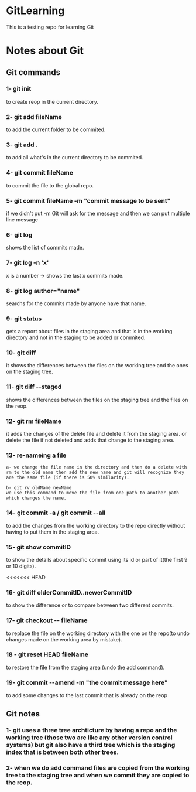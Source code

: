 # GitLearning

This is a testing repo for learning Git

# Notes about Git

## Git commands

### 1-  git init
to create reop in the current directory.

### 2- git add fileName 
to add the current folder to be commited.

### 3- git add .
to add all what's in the current directory to be commited.

### 4- git commit fileName
to commit the file to the global repo.

### 5- git commit fileName -m "commit message to be sent"
if we didn't put -m Git will ask for the message and then we can put multiple line message
### 6- git log
shows the list of commits made.

### 7- git log -n 'x'
x is a number -> shows the last x commits made.

### 8- git log author="name"
searchs for the commits made by anyone have that name.

### 9- git status 
gets a report about files in the staging area and that is in the working directory and not in the staging to be added or commited.

### 10- git diff
it shows the differences between the files on the working tree and the ones on the staging tree.

### 11- git diff --staged
shows the differences between the files on the staging tree and the files on the reop.

### 12- git rm fileName
it adds the changes of the delete file and delete it from the staging area.
or delete the file if not deleted and adds that change to the staging area.


### 13- re-nameing a file
    a- we change the file name in the directory and then do a delete with rm to the old name then add the new name and git will recognize they are the same file (if there is 50% similarity).

    b- git rv oldName newName 
    we use this command to move the file from one path to another path which changes the name.
### 14- git commit -a / git commit --all 
to add the changes from the working directory to the repo directly without having to put them in the staging area.

### 15- git show commitID
to show the details about specific commit using its id or part of it(the first 9 or 10 digits).

<<<<<<< HEAD
### 16- git diff olderCommitID..newerCommitID 
to show the difference or to compare between two different commits.

### 17- git checkout -- fileName 
to replace the file on the working directory with the one on the repo(to undo changes made on the working area by mistake).


### 18 - git reset HEAD fileName
to restore the file from the staging area (undo the add command).

### 19- git commit --amend -m "the commit message here"
to add some changes to the last commit that is already on the reop



## Git notes

### 1- git uses a three tree archticture by having a repo and the working tree (those two are like any other version control systems) but git also have a third tree which is the staging index that is between both other trees.

### 2- when we do add command files are copied from the working tree to the staging tree and when we commit they are copied to the reop.